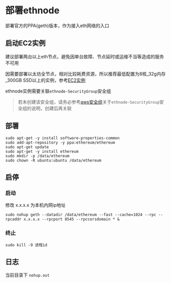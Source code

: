 # 部署ethnode
部署官方的PPA(geth)版本，作为接入eth网络的入口

## 启动EC2实例
建议部署两台以上eth节点，避免因单台故障、节点延时或运维不当等造成的服务不可用

因需要部署以太坊全节点，相对比较耗费资源，所以推荐最低配置为8核_32g内存_300GB SSD以上的实例，参考[EC2实例](new_ec2_cn.md)


ethnode实例需要关联`ethnode-SecurityGroup`安全组
> 若未创建该安全组，请务必参考[aws安全组](security_group_cn.md)关于`ethnode-SecurityGroup`安全组的说明，创建后再关联

## 部署
```
sudo apt-get -y install software-properties-common
sudo add-apt-repository -y ppa:ethereum/ethereum
sudo apt-get update
sudo apt-get -y install ethereum
sudo mkdir -p /data/ethereum
sudo chown -R ubuntu:ubuntu /data/ethereum
```

## 启停

### 启动
修改 x.x.x.x 为本机内网ip地址

```
sudo nohup geth --datadir /data/ethereum --fast --cache=1024 --rpc --rpcaddr x.x.x.x --rpcport 8545 --rpccorsdomain * &
```

### 终止
`sudo kill -9 进程id`

## 日志

当前目录下 `nohup.out`
